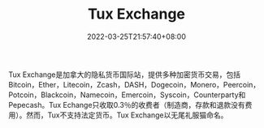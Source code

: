 ﻿---
weight: 
title: "Tux Exchange"
description: "?Tux Exchange是加拿大的隐私货币国际站，提供多种加密货币交易。"
date: 2022-03-25T21:57:40+08:00
lastmod: 2022-03-25T16:45:40+08:00
draft: false
authors: ["Metabd"]
featuredImage: "tux-exchange.webp"
link: ""
tags: ["交易所","Tux Exchange"]
categories: ["navigation"]
navigation: ["交易所"]
lightgallery: true
toc: true
pinned: false
recommend: false
recommend1: false
---
Tux Exchange是加拿大的隐私货币国际站，提供多种加密货币交易，包括Bitcoin，Ether，Litecoin，Zcash，DASH，Dogecoin，Monero，Peercoin，Potcoin，Blackcoin，Namecoin，Emercoin，Syscoin，Counterparty和Pepecash。Tux Echange只收取0.3％的收费者（制造商，存款和退款没有费用）。然而，Tux不支持法定货币。Tux Exchange以无尾礼服猫命名。
